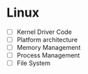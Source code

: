 # Linux

- [ ] Kernel Driver Code
- [ ] Platform architecture
- [ ] Memory Management
- [ ] Process Management
- [ ] File System